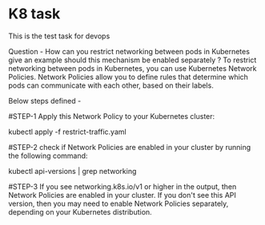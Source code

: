# K8 task

This is the test task for devops

Question -
How can you restrict networking between pods in Kubernetes give an example should this mechanism be enabled separately ?
To restrict networking between pods in Kubernetes, you can use Kubernetes Network Policies. Network Policies allow you to define rules that determine which pods can communicate with each other, based on their labels.

Below steps defined - 

#STEP-1
Apply this Network Policy to your Kubernetes cluster:

kubectl apply -f restrict-traffic.yaml

#STEP-2
check if Network Policies are enabled in your cluster by running the following command:

kubectl api-versions | grep networking


#STEP-3
If you see networking.k8s.io/v1 or higher in the output, then Network Policies are enabled in your cluster. If you don't see this API version, then you may need to enable Network Policies separately, depending on your Kubernetes distribution.
